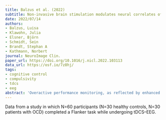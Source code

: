 ```yaml
---
title: Balzus et al. (2022)
subtitle: Non-invasive brain stimulation modulates neural correlates of performance monitoring in patients with obsessive-compulsive disorder
date: 2022/07/14
authors:
- Balzus, Luisa
- Klawohn, Julia
- Elsner, Björn
- Schmidt, Sein
- Brandt, Stephan A
- Kathmann, Norbert
journal: NeuroImage Clin.
paper_url: https://doi.org/10.1016/j.nicl.2022.103113
data_url: https://osf.io/7z8hj/
tags:
- cognitive control
- compulsivity
- tdcs
- eeg
abstract: 'Overactive performance monitoring, as reflected by enhanced neural responses to errors (the error-related negativity, ERN), is considered a biomarker for obsessive-compulsive disorder (OCD) and may be a promising target for novel treatment approaches. Prior research suggests that non-invasive brain stimulation with transcranial direct current stimulation (tDCS) may reduce the ERN in healthy individuals, yet no study has investigated its efficacy in attenuating the ERN in OCD. In this preregistered, randomized, sham-controlled, crossover study, we investigated effects of tDCS on performance monitoring in patients with OCD (n = 28) and healthy individuals (n = 28). Cathodal and sham tDCS was applied over the presupplementary motor area (pre-SMA) in two sessions, each followed by electroencephalogram recording during a flanker task. Cathodal tDCS reduced the ERN amplitude compared to sham tDCS, albeit this effect was only marginally significant (p = .052; mean difference: 0.86 μV). Additionally, cathodal tDCS reduced the correct-response negativity and increased the error positivity. These neural modulations were not accompanied by behavioral changes. Moreover, we found no evidence that the tDCS effect was more pronounced in the patient group. In summary, our findings indicate that tDCS over the pre-SMA modulates neural correlates of performance monitoring across groups. Therefore, this study represents a valuable starting point for future research to determine whether repeated tDCS application induces a more pronounced ERN attenuation and normalizes aberrant performance monitoring in the long term, thereby potentially alleviating obsessive-compulsive symptoms and providing a psychophysiological intervention strategy for individuals who do not benefit sufficiently from existing interventions.'
---
```


Data from a study in which N=60 participants (N=30 healthy controls, N=30 patients with OCD) completed a Flanker task while undergoing tDCS–EEG.
